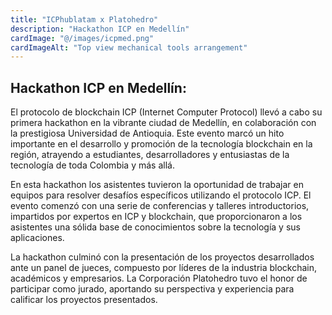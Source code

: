 ```yaml
---
title: "ICPhublatam x Platohedro"
description: "Hackathon ICP en Medellín"
cardImage: "@/images/icpmed.png"
cardImageAlt: "Top view mechanical tools arrangement"
---
```


## Hackathon ICP en Medellín: 

El protocolo de blockchain ICP (Internet Computer Protocol) llevó a cabo su primera hackathon en la vibrante ciudad de Medellín, en colaboración con la prestigiosa Universidad de Antioquia. Este evento marcó un hito importante en el desarrollo y promoción de la tecnología blockchain en la región, atrayendo a estudiantes, desarrolladores y entusiastas de la tecnología de toda Colombia y más allá.

En esta hackathon los asistentes tuvieron la oportunidad de trabajar en equipos para resolver desafíos específicos utilizando el protocolo ICP. El evento comenzó con una serie de conferencias y talleres introductorios, impartidos por expertos en ICP y blockchain, que proporcionaron a los asistentes una sólida base de conocimientos sobre la tecnología y sus aplicaciones.

La hackathon culminó con la presentación de los proyectos desarrollados ante un panel de jueces, compuesto por líderes de la industria blockchain, académicos y empresarios. La Corporación Platohedro tuvo el honor de participar como jurado, aportando su perspectiva y experiencia para calificar los proyectos presentados.

